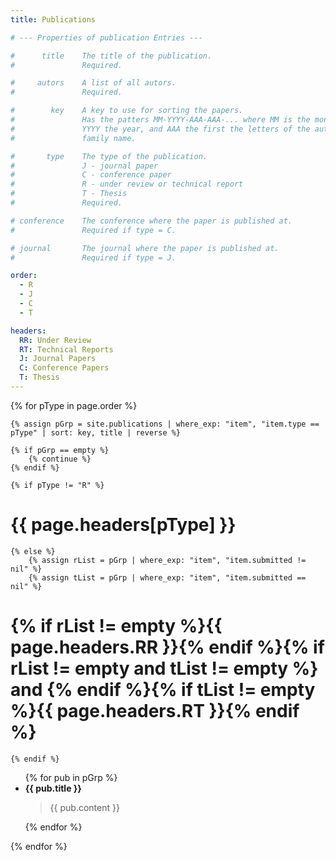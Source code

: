 ```yaml
---
title: Publications

# --- Properties of publication Entries ---

#      title    The title of the publication.
#               Required.

#     autors    A list of all autors.
#               Required.

#        key    A key to use for sorting the papers.
#               Has the patters MM-YYYY-AAA-AAA-... where MM is the month,
#               YYYY the year, and AAA the first the letters of the autors
#               family name.

#       type    The type of the publication.
#               J - journal paper
#               C - conference paper
#               R - under review or technical report
#               T - Thesis
#               Required.

# conference    The conference where the paper is published at.
#               Required if type = C.

# journal       The journal where the paper is published at.
#               Required if type = J.

order:
  - R
  - J
  - C
  - T

headers:
  RR: Under Review
  RT: Technical Reports
  J: Journal Papers
  C: Conference Papers
  T: Thesis
---
```


{% for pType in page.order %}

    {% assign pGrp = site.publications | where_exp: "item", "item.type == pType" | sort: key, title | reverse %}

    {% if pGrp == empty %}
        {% continue %}
    {% endif %}

    {% if pType != "R" %}
# {{ page.headers[pType] }}
    {% else %}
        {% assign rList = pGrp | where_exp: "item", "item.submitted != nil" %}
        {% assign tList = pGrp | where_exp: "item", "item.submitted == nil" %}

# {% if rList != empty %}{{ page.headers.RR }}{% endif %}{% if rList != empty and tList != empty %} and {% endif %}{% if tList != empty %}{{ page.headers.RT }}{% endif %}
    {% endif %}
<ul>
    {% for pub in pGrp %}
<li>
<strong>{{ pub.title }}</strong>

<blockquote id="{{ pType }}_{{ pub.key }}" class="abstract">
    {{ pub.content }}
</blockquote>
</li>
    {% endfor %}
</ul>
{% endfor %}
